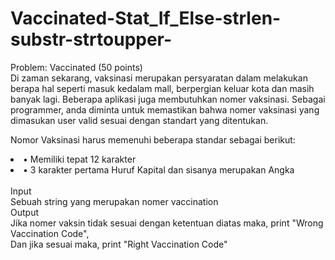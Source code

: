 # Vaccinated-Stat_If_Else-strlen-substr-strtoupper-

Problem:  Vaccinated (50 points)<br>
Di zaman sekarang, vaksinasi merupakan persyaratan dalam melakukan berapa hal seperti masuk kedalam mall, berpergian keluar kota dan masih banyak lagi. Beberapa aplikasi juga membutuhkan nomer vaksinasi. Sebagai programmer, anda diminta untuk memastikan bahwa nomer vaksinasi yang dimasukan user valid sesuai dengan standart yang ditentukan.<br>
 
Nomor Vaksinasi harus memenuhi beberapa standar sebagai berikut:<br>
<li>•	Memiliki tepat 12 karakter</li>
<li>•	3 karakter pertama Huruf Kapital dan sisanya merupakan Angka</li>
<br>
Input<br>
Sebuah string yang merupakan nomer vaccination<br>
Output<br>
Jika nomer vaksin tidak sesuai dengan ketentuan diatas maka, print "Wrong Vaccination Code", <br>
Dan jika sesuai maka, print "Right Vaccination Code"



